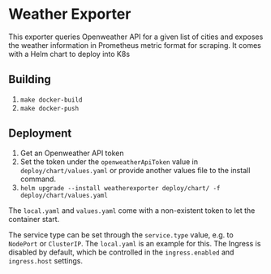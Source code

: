 # Weather Exporter

This exporter queries Openweather API for a given list of cities and exposes the weather information in Prometheus metric format for scraping.
It comes with a Helm chart to deploy into K8s

## Building

1. `make docker-build`
2. `make docker-push`

## Deployment

1. Get an Openweather API token
2. Set the token under the `openweatherApiToken` value in `deploy/chart/values.yaml` or provide another values file to the install command.
3. `helm upgrade --install weatherexporter deploy/chart/ -f deploy/chart/values.yaml`

The `local.yaml` and `values.yaml` come with a non-existent token to let the container start. 

The service type can be set through the `service.type` value, e.g. to `NodePort` or `ClusterIP`.
The `local.yaml` is an example for this.
The Ingress is disabled by default, which be controlled in the `ingress.enabled` and `ingress.host` settings.  
